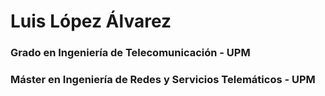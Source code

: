 # Luis López Álvarez

### Grado en Ingeniería de Telecomunicación - UPM

### Máster en Ingeniería de Redes y Servicios Telemáticos - UPM

<!--
**Luislopal/Luislopal** is a ✨ _special_ ✨ repository because its `README.md` (this file) appears on your GitHub profile.

Here are some ideas to get you started:

- 🔭 I’m currently working on ...
- 🌱 I’m currently learning ...
- 👯 I’m looking to collaborate on ...
- 🤔 I’m looking for help with ...
- 💬 Ask me about ...
- 📫 How to reach me: ...
- 😄 Pronouns: ...
- ⚡ Fun fact: ...
-->
